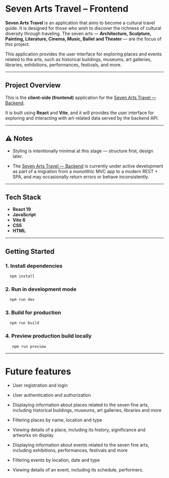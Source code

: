 # Seven Arts Travel – Frontend

**Seven Arts Travel** is an application that aims to become a cultural travel guide. It is designed for those who wish
to discover the richness of cultural diversity through traveling. The seven arts — **Architecture, Sculpture, Painting,
Literature, Cinema, Music, Ballet and Theater** — are the focus of this project.

This application provides the user interface for exploring places and events related to the arts, such as
historical buildings, museums, art galleries, libraries, exhibitions, performances, festivals, and more.

--- 

## Project Overview

This is the **client-side (frontend)** application for
the [Seven Arts Travel — Backend](https://github.com/CarinaPorumb/seven-arts-travel).

It is built using **React** and **Vite**, and it will provides the user interface for exploring and interacting with
art-related data served by the backend API.

---

## ⚠️ Notes

- Styling is intentionally minimal at this stage — structure first, design later.

- The [Seven Arts Travel — Backend](https://github.com/CarinaPorumb/seven-arts-travel) is currently under active
  development as part of a migration from a monolithic MVC app to a modern REST + SPA, and may occasionally return
  errors
  or behave inconsistently.

---

## Tech Stack

- **React 19**
- **JavaScript**
- **Vite 6**
- **CSS**
- **HTML**

---

## Getting Started

### 1. Install dependencies

```bash
  npm install
```

### 2. Run in development mode

```bash
  npm run dev
```

### 3. Build for production

```bash
  npm run build
```

### 4. Preview production build locally

```bash
   npm run preview
```

--- 

# Future features

- User registration and login

- User authentication and authorization

- Displaying information about places related to the seven fine arts, including historical buildings, museums,
  art galleries, libraries and more

- Filtering places by name, location and type

- Viewing details of a place, including its history, significance and artworks on display

- Displaying information about events related to the seven fine arts, including exhibitions, performances, festivals
  and more

- Filtering events by location, date and type

- Viewing details of an event, including its schedule, performers.